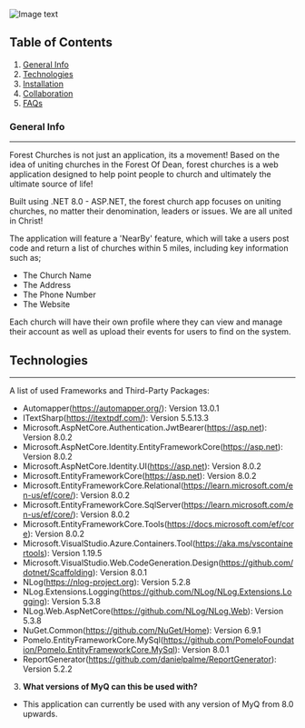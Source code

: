 ![Image text](https://i.imgur.com/DCG4F3H.png)
## Table of Contents
1. [General Info](#general-info)
2. [Technologies](#technologies)
3. [Installation](#installation)
4. [Collaboration](#collaboration)
5. [FAQs](#faqs)
### General Info
***
Forest Churches is not just an application, its a movement! Based on the idea of uniting churches in the Forest Of Dean, forest churches is a web application designed to help point people to church and ultimately the ultimate source of life! 

Built using .NET 8.0 - ASP.NET, the forest church app focuses on uniting churches, no matter their denomination, leaders or issues. We are all united in Christ! 

The application will feature a 'NearBy' feature, which will take a users post code and return a list of churches within 5 miles, including key information such as; 
  * The Church Name
  * The Address
  * The Phone Number 
  * The Website

Each church will have their own profile where they can view and manage their account as well as upload their events for users to find on the system.
## Technologies
***
A list of used Frameworks and Third-Party Packages:
* Automapper(https://automapper.org/): Version 13.0.1
* ITextSharp(https://itextpdf.com/): Version 5.5.13.3
* Microsoft.AspNetCore.Authentication.JwtBearer(https://asp.net): Version 8.0.2
* Microsoft.AspNetCore.Identity.EntityFrameworkCore(https://asp.net): Version 8.0.2 
* Microsoft.AspNetCore.Identity.UI(https://asp.net): Version 8.0.2
* Microsoft.EntityFrameworkCore(https://asp.net): Version 8.0.2
* Microsoft.EntityFrameworkCore.Relational(https://learn.microsoft.com/en-us/ef/core/): Version 8.0.2
* Microsoft.EntityFrameworkCore.SqlServer(https://learn.microsoft.com/en-us/ef/core/): Version 8.0.2
* Microsoft.EntityFrameworkCore.Tools(https://docs.microsoft.com/ef/core): Version 8.0.2
* Microsoft.VisualStudio.Azure.Containers.Tool(https://aka.ms/vscontainertools): Version 1.19.5
* Microsoft.VisualStudio.Web.CodeGeneration.Design(https://github.com/dotnet/Scaffolding): Version 8.0.1
* NLog(https://nlog-project.org): Version 5.2.8
* NLog.Extensions.Logging(https://github.com/NLog/NLog.Extensions.Logging): Version 5.3.8
* NLog.Web.AspNetCore(https://github.com/NLog/NLog.Web): Version 5.3.8
* NuGet.Common(https://github.com/NuGet/Home): Version 6.9.1
* Pomelo.EntityFrameworkCore.MySql(https://github.com/PomeloFoundation/Pomelo.EntityFrameworkCore.MySql): Version 8.0.1
* ReportGenerator(https://github.com/danielpalme/ReportGenerator): Version 5.2.2




3. **What versions of MyQ can this be used with?**
* This application can currently be used with any version of MyQ from 8.0 upwards.
